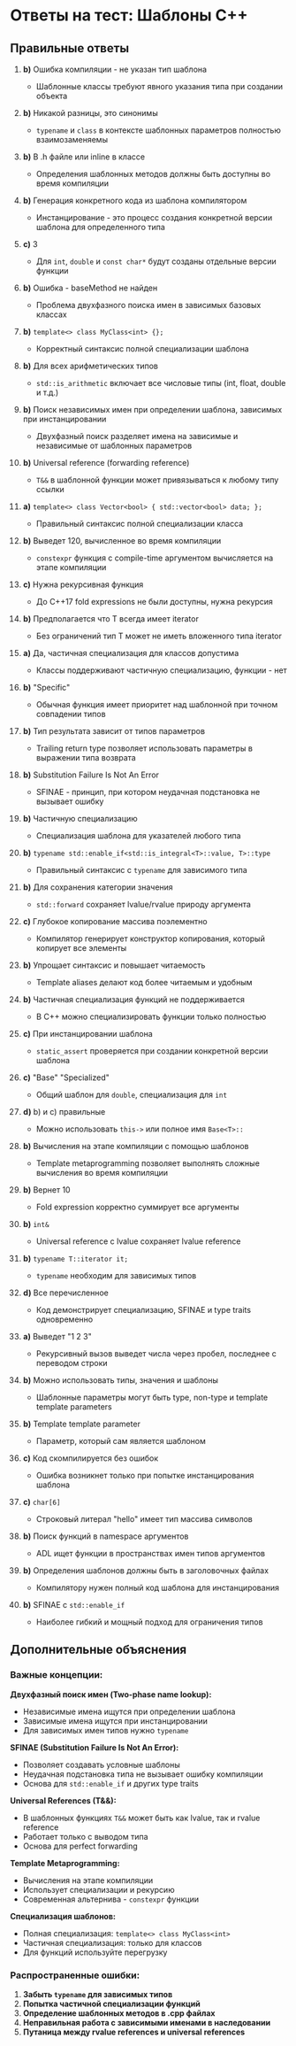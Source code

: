 # Ответы на тест: Шаблоны C++

## Правильные ответы

1. **b)** Ошибка компиляции - не указан тип шаблона
   - Шаблонные классы требуют явного указания типа при создании объекта

2. **b)** Никакой разницы, это синонимы
   - `typename` и `class` в контексте шаблонных параметров полностью взаимозаменяемы

3. **b)** В .h файле или inline в классе
   - Определения шаблонных методов должны быть доступны во время компиляции

4. **b)** Генерация конкретного кода из шаблона компилятором
   - Инстанцирование - это процесс создания конкретной версии шаблона для определенного типа

5. **c)** 3
   - Для `int`, `double` и `const char*` будут созданы отдельные версии функции

6. **b)** Ошибка - baseMethod не найден
   - Проблема двухфазного поиска имен в зависимых базовых классах

7. **b)** `template<> class MyClass<int> {};`
   - Корректный синтаксис полной специализации шаблона

8. **b)** Для всех арифметических типов
   - `std::is_arithmetic` включает все числовые типы (int, float, double и т.д.)

9. **b)** Поиск независимых имен при определении шаблона, зависимых при инстанцировании
   - Двухфазный поиск разделяет имена на зависимые и независимые от шаблонных параметров

10. **b)** Universal reference (forwarding reference)
    - `T&&` в шаблонной функции может привязываться к любому типу ссылки

11. **a)** `template<> class Vector<bool> { std::vector<bool> data; };`
    - Правильный синтаксис полной специализации класса

12. **b)** Выведет 120, вычисленное во время компиляции
    - `constexpr` функция с compile-time аргументом вычисляется на этапе компиляции

13. **c)** Нужна рекурсивная функция
    - До C++17 fold expressions не были доступны, нужна рекурсия

14. **b)** Предполагается что T всегда имеет iterator
    - Без ограничений тип T может не иметь вложенного типа iterator

15. **a)** Да, частичная специализация для классов допустима
    - Классы поддерживают частичную специализацию, функции - нет

16. **b)** "Specific"
    - Обычная функция имеет приоритет над шаблонной при точном совпадении типов

17. **b)** Тип результата зависит от типов параметров
    - Trailing return type позволяет использовать параметры в выражении типа возврата

18. **b)** Substitution Failure Is Not An Error
    - SFINAE - принцип, при котором неудачная подстановка не вызывает ошибку

19. **b)** Частичную специализацию
    - Специализация шаблона для указателей любого типа

20. **b)** `typename std::enable_if<std::is_integral<T>::value, T>::type`
    - Правильный синтаксис с `typename` для зависимого типа

21. **b)** Для сохранения категории значения
    - `std::forward` сохраняет lvalue/rvalue природу аргумента

22. **c)** Глубокое копирование массива поэлементно
    - Компилятор генерирует конструктор копирования, который копирует все элементы

23. **b)** Упрощает синтаксис и повышает читаемость
    - Template aliases делают код более читаемым и удобным

24. **b)** Частичная специализация функций не поддерживается
    - В C++ можно специализировать функции только полностью

25. **c)** При инстанцировании шаблона
    - `static_assert` проверяется при создании конкретной версии шаблона

26. **c)** "Base" "Specialized"
    - Общий шаблон для `double`, специализация для `int`

27. **d)** b) и c) правильные
    - Можно использовать `this->` или полное имя `Base<T>::`

28. **b)** Вычисления на этапе компиляции с помощью шаблонов
    - Template metaprogramming позволяет выполнять сложные вычисления во время компиляции

29. **b)** Вернет 10
    - Fold expression корректно суммирует все аргументы

30. **b)** `int&`
    - Universal reference с lvalue сохраняет lvalue reference

31. **b)** `typename T::iterator it;`
    - `typename` необходим для зависимых типов

32. **d)** Все перечисленное
    - Код демонстрирует специализацию, SFINAE и type traits одновременно

33. **a)** Выведет "1 2 3"
    - Рекурсивный вызов выведет числа через пробел, последнее с переводом строки

34. **b)** Можно использовать типы, значения и шаблоны
    - Шаблонные параметры могут быть type, non-type и template template parameters

35. **b)** Template template parameter
    - Параметр, который сам является шаблоном

36. **c)** Код скомпилируется без ошибок
    - Ошибка возникнет только при попытке инстанцирования шаблона

37. **c)** `char[6]`
    - Строковый литерал "hello" имеет тип массива символов

38. **b)** Поиск функций в namespace аргументов
    - ADL ищет функции в пространствах имен типов аргументов

39. **b)** Определения шаблонов должны быть в заголовочных файлах
    - Компилятору нужен полный код шаблона для инстанцирования

40. **b)** SFINAE с `std::enable_if`
    - Наиболее гибкий и мощный подход для ограничения типов

## Дополнительные объяснения

### Важные концепции:

**Двухфазный поиск имен (Two-phase name lookup):**
- Независимые имена ищутся при определении шаблона
- Зависимые имена ищутся при инстанцировании
- Для зависимых имен типов нужно `typename`

**SFINAE (Substitution Failure Is Not An Error):**
- Позволяет создавать условные шаблоны
- Неудачная подстановка типа не вызывает ошибку компиляции
- Основа для `std::enable_if` и других type traits

**Universal References (T&&):**
- В шаблонных функциях `T&&` может быть как lvalue, так и rvalue reference
- Работает только с выводом типа
- Основа для perfect forwarding

**Template Metaprogramming:**
- Вычисления на этапе компиляции
- Использует специализации и рекурсию
- Современная альтернива - `constexpr` функции

**Специализация шаблонов:**
- Полная специализация: `template<> class MyClass<int>`
- Частичная специализация: только для классов
- Для функций используйте перегрузку

### Распространенные ошибки:

1. **Забыть `typename` для зависимых типов**
2. **Попытка частичной специализации функций**
3. **Определение шаблонных методов в .cpp файлах**
4. **Неправильная работа с зависимыми именами в наследовании**
5. **Путаница между rvalue references и universal references** 